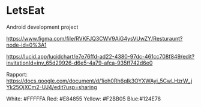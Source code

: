 # LetsEat
Android development project

https://www.figma.com/file/RVKFJQ3CWV9AiG4ysVUwZY/Resturaunt?node-id=0%3A1

https://lucid.app/lucidchart/e7e76ffd-ad22-4380-97dc-461cc708f849/edit?invitationId=inv_65d29926-d6e5-4a79-afca-935ff742d6e0

Rapport:
https://docs.google.com/document/d/1ioh0Rh6qIk3OYXWAyi_5CwLHzrW_jYk25OjXCm2-UJ4/edit?usp=sharing

White: #FFFFFA
Red: #E84855
Yellow: #F2BB05
Blue:#124E78
